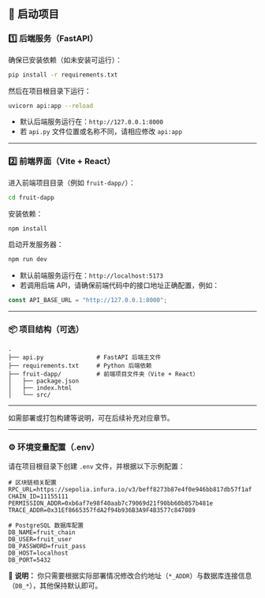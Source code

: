 ## 🚀 启动项目

### 1️⃣ 后端服务（FastAPI）

确保已安装依赖（如未安装可运行）：

```bash
pip install -r requirements.txt
```

然后在项目根目录下运行：

```bash
uvicorn api:app --reload
```

- 默认后端服务运行在：`http://127.0.0.1:8000`
- 若 `api.py` 文件位置或名称不同，请相应修改 `api:app`

---

### 2️⃣ 前端界面（Vite + React）

进入前端项目目录（例如 `fruit-dapp/`）：

```bash
cd fruit-dapp
```

安装依赖：

```bash
npm install
```

启动开发服务器：

```bash
npm run dev
```

- 默认前端服务运行在：`http://localhost:5173`
- 若调用后端 API，请确保前端代码中的接口地址正确配置，例如：

```js
const API_BASE_URL = "http://127.0.0.1:8000";
```

---

### 📦 项目结构（可选）

```plaintext
.
├── api.py               # FastAPI 后端主文件
├── requirements.txt     # Python 后端依赖
├── fruit-dapp/          # 前端项目文件夹（Vite + React）
│   ├── package.json
│   ├── index.html
│   └── src/
```

---

如需部署或打包构建等说明，可在后续补充对应章节。

---

### ⚙️ 环境变量配置（.env）

请在项目根目录下创建 `.env` 文件，并根据以下示例配置：

```env
# 区块链相关配置
RPC_URL=https://sepolia.infura.io/v3/beff8273b87e4f0e946bb817db57f1af
CHAIN_ID=11155111
PERMISSION_ADDR=0xb6af7e98f40aab7c79069d21f90bb60b857b481e
TRACE_ADDR=0x31Ef8665357fdA2f94b936B3A9F4B3577c847089

# PostgreSQL 数据库配置
DB_NAME=fruit_chain
DB_USER=fruit_user
DB_PASSWORD=fruit_pass
DB_HOST=localhost
DB_PORT=5432
```

📌 **说明：** 你只需要根据实际部署情况修改合约地址（`*_ADDR`）与数据库连接信息（`DB_*`），其他保持默认即可。